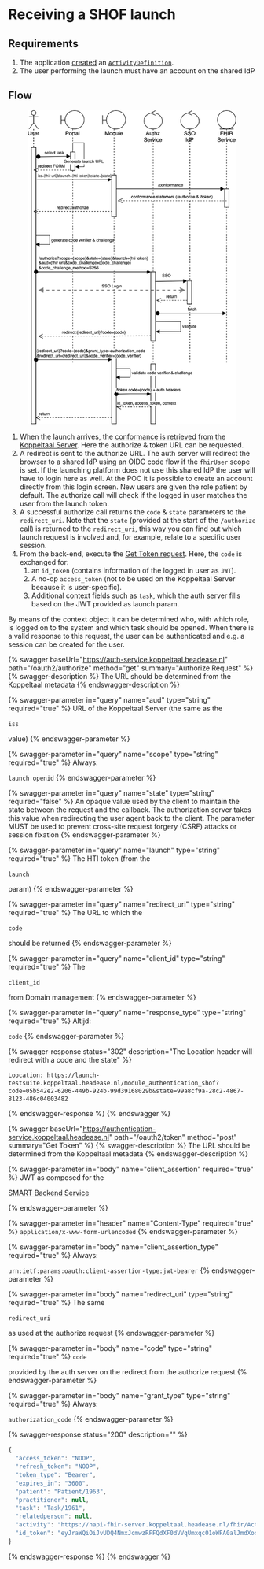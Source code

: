 # Receiving a SHOF launch

## Requirements

1. The application [created](../resources-managen/crud-operaties/resource-aanmaken.md) an [`ActivityDefinition`](https://simplifier.net/koppeltaalv2.0/kt2activitydefinition).
2. The user performing the launch must have an account on the shared IdP

## Flow

<figure><img src="../../.gitbook/assets/SMART on FHIR app launch and HTI.drawio.png" alt=""><figcaption></figcaption></figure>

1. When the launch arrives, the [conformance is retrieved from the Koppeltaal Server](../koppeltaal-server-metadata-opvragen.md). Here the authorize & token URL can be requested.
2. A redirect is sent to the authorize URL. The auth server will redirect the browser to a shared IdP using an OIDC code flow if the `fhirUser` scope is set. If the launching platform does not use this shared IdP the user will have to login here as well. At the POC it is possible to create an account directly from this login screen. New users are given the role patient by default. The authorize call will check if the logged in user matches the user from the launch token.
3. A successful authorize call returns the `code` & `state` parameters to the `redirect_uri`. Note that the `state` (provided at the start of the `/authorize` call) is returned to the `redirect_uri`, this way you can find out which launch request is involved and, for example, relate to a specific user session.
4. From the back-end, execute the [Get Token request](smart-hti-on-fhir-launch-ontvangen.md#get-token). Here, the `code` is exchanged for:
   1. an `id_token` (contains information of the logged in user as `JWT`).
   2. A no-op `access_token` (not to be used on the Koppeltaal Server because it is user-specific).
   3. Additional context fields such as `task`, which the auth server fills based on the JWT provided as launch param.

By means of the context object it can be determined who, with which role, is logged on to the system and which task should be opened. When there is a valid response to this request, the user can be authenticated and e.g. a session can be created for the user.

{% swagger baseUrl="https://auth-service.koppeltaal.headease.nl" path="/oauth2/authorize" method="get" summary="Authorize Request" %}
{% swagger-description %}
The URL should be determined from the Koppeltaal metadata
{% endswagger-description %}

{% swagger-parameter in="query" name="aud" type="string" required="true" %}
URL of the Koppeltaal Server (the same as the 

`iss`

 value)
{% endswagger-parameter %}

{% swagger-parameter in="query" name="scope" type="string" required="true" %}
Always: 

`launch openid`
{% endswagger-parameter %}

{% swagger-parameter in="query" name="state" type="string" required="false" %}
An opaque value used by the client to maintain the state between the request and the callback. The authorization server takes this value when redirecting the user agent back to the client. The parameter MUST be used to prevent cross-site request forgery (CSRF) attacks or session fixation
{% endswagger-parameter %}

{% swagger-parameter in="query" name="launch" type="string" required="true" %}
The HTI token (from the 

`launch`

 param)
{% endswagger-parameter %}

{% swagger-parameter in="query" name="redirect_uri" type="string" required="true" %}
The URL to which the 

`code`

 should be returned
{% endswagger-parameter %}

{% swagger-parameter in="query" name="client_id" type="string" required="true" %}
The 

`client_id`

 from Domain management
{% endswagger-parameter %}

{% swagger-parameter in="query" name="response_type" type="string" required="true" %}
Altijd: 

`code`
{% endswagger-parameter %}

{% swagger-response status="302" description="The Location header will redirect with a code and the state" %}
```
Loocation: https://launch-testsuite.koppeltaal.headease.nl/module_authentication_shof?code=05b542e2-6206-449b-924b-99d39168029b&state=99a8cf9a-28c2-4867-8123-486c04003482
```
{% endswagger-response %}
{% endswagger %}

{% swagger baseUrl="https://authentication-service.koppeltaal.headease.nl" path="/oauth2/token" method="post" summary="Get Token" %}
{% swagger-description %}
The URL should be determined from the Koppeltaal metadata
{% endswagger-description %}

{% swagger-parameter in="body" name="client_assertion" required="true" %}
JWT as composed for the 

[SMART Backend Service](../connectie-maken-met-koppeltaal/toegang-tot-koppeltaal.md#1.-jwt-samenstellen)


{% endswagger-parameter %}

{% swagger-parameter in="header" name="Content-Type" required="true" %}
`application/x-www-form-urlencoded`
{% endswagger-parameter %}

{% swagger-parameter in="body" name="client_assertion_type" required="true" %}
Always: 

`urn:ietf:params:oauth:client-assertion-type:jwt-bearer`
{% endswagger-parameter %}

{% swagger-parameter in="body" name="redirect_uri" type="string" required="true" %}
The same 

`redirect_uri`

 as used at the authorize request
{% endswagger-parameter %}

{% swagger-parameter in="body" name="code" type="string" required="true" %}
`code`

 provided by the auth server on the redirect from the authorize request
{% endswagger-parameter %}

{% swagger-parameter in="body" name="grant_type" type="string" required="true" %}
Always: 

`authorization_code`
{% endswagger-parameter %}

{% swagger-response status="200" description="" %}
```javascript
{
  "access_token": "NOOP",
  "refresh_token": "NOOP",
  "token_type": "Bearer",
  "expires_in": "3600",
  "patient": "Patient/1963",
  "practitioner": null,
  "task": "Task/1961",
  "relatedperson": null,
  "activity": "https://hapi-fhir-server.koppeltaal.headease.nl/fhir/ActivityDefinition/1959",
  "id_token": "eyJraWQiOiJvUDQ4NmxJcmwzRFFQdXF0dVVqUmxqc01oWFA0alJmdXoxS19uX0dpQmRrIiwiYWxnIjoiUlM1MTIiLCJ0eXAiOiJKV1QifQ.eyJpc3MiOiJodHRwczovL2F1dGhlbnRpY2F0aW9uLXNlcnZpY2Uua29wcGVsdGFhbC5oZWFkZWFzZS5ubC8iLCJhdWQiOiJiMDJkNmVhNi1iMWEyLTRjZDQtODJmNS1iNjQyM2Q2NmE5ODgiLCJuYmYiOjE2MzI4MTMzNTAsImV4cCI6MTYzMjgxNjk1MCwibm9uY2UiOiJmNGMxODZlNy1jMzI2LTQxODAtYjFmMi1jYTllMWI4YTgyYWQiLCJzdWIiOiJQYXRpZW50LzE5NjMiLCJhenAiOiJiMDJkNmVhNi1iMWEyLTRjZDQtODJmNS1iNjQyM2Q2NmE5ODgifQ.UfBtTACLOhsCMr4Tlen3RUFek06WgWc-aaTPQzJzmHVGYBLY3CnJXTLI1FfCzp1ChM3vx-e2jbFCDHak6ennsuitki-1HnrZitTKpG8qKZK_f24gwVFM5LmzdUXtuTszJSeulpRG8zmNI96pqaIW4ru995LwhKLd-XSOY02BbAMo4XZ46ZW8DBXnhr32CI9TUza8NEQoxlQAF8EboUhro5vauPrjdshP3jQFUNSs5NceB4er3RnF10Zd6SiLFP-_c2ynaj_v87fJEgVGw63byYcKm6O3bTW2KsSz_YNYDYv8DWjYAp25P79e-Hlc3ERcybhLnLy0_-Rkvjk5P_240g"
}
```
{% endswagger-response %}
{% endswagger %}
